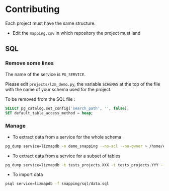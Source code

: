 # Contributing

Each project must have the same structure.

* Edit the `mapping.csv` in which repository the project must land

## SQL

### Remove some lines

The name of the service is `PG_SERVICE`.

Please edit `projects/lzm_demo.py`, the variable `SCHEMAS` at the top of the file with the name of your schema used for the project.

To be removed from the SQL file :

```sql
SELECT pg_catalog.set_config('search_path', '', false);
SET default_table_access_method = heap;
```

### Manage

* To extract data from a service for the whole schema

```bash
pg_dump service=lizmapdb -n demo_snapping --no-acl --no-owner > /home/etienne/dev/lizmap/lizmap-demo/snapping/sql/data.sql
```

* To extract data from a service for a subset of tables

```bash
pg_dump service=lizmapdb -t tests_projects.XXX -t tests_projects.YYY --no-acl --no-owner > /home/etienne/dev/lizmap/lizmap-demo/snapping/sql/data.sql
```

* To import data
```bash
psql service=lizmapdb -f snapping/sql/data.sql
```
